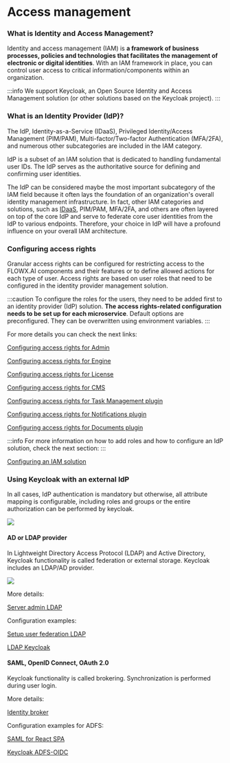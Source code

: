 # Access management

### What is Identity and Access Management?

Identity and access management (IAM) is **a framework of business processes, policies and technologies that facilitates the management of electronic or digital identities**. With an IAM framework in place, you can control user access to critical information/components within an organization.

:::info
We support Keycloak, an Open Source Identity and Access Management solution (or other solutions based on the Keycloak project).
:::

### What is an Identity Provider (IdP)?

The IdP, Identity-as-a-Service (IDaaS), Privileged Identity/Access Management (PIM/PAM), Multi-factor/Two-factor Authentication (MFA/2FA), and numerous other subcategories are included in the IAM category.

IdP is a subset of an IAM solution that is dedicated to handling fundamental user IDs. The IdP serves as the authoritative source for defining and confirming user identities.

The IdP can be considered maybe the most important subcategory of the IAM field because it often lays the foundation of an organization's overall identity management infrastructure. In fact, other IAM categories and solutions, such as [IDaaS](https://jumpcloud.com/blog/identity-as-a-service-idaas), PIM/PAM, MFA/2FA, and others are often layered on top of the core IdP and serve to federate core user identities from the IdP to various endpoints. Therefore, your choice in IdP will have a profound influence on your overall IAM architecture.

### Configuring access rights

Granular access rights can be configured for restricting access to the FLOWX.AI components and their features or to define allowed actions for each type of user. Access rights are based on user roles that need to be configured in the identity provider management solution.

:::caution
To configure the roles for the users, they need to be added first to an identity provider (IdP) solution. **The access rights-related configuration needs to be set up for each microservice**. Default options are preconfigured. They can be overwritten using environment variables.
:::

For more details you can check the next links:

[Configuring access rights for Admin](../../flowx-designer/designer-setup-guide/designer-setup-guide.md)

[Configuring access rights for Engine](../flowx-engine-setup-guide/configuring-access-rights-for-engine.md)

[Configuring access rights for License](../license-engine-setup-guide/configuring-access-rights-for-license.md)

[Configuring access rights for CMS](../cms-setup-guide/configuring-access-rights-for-cms.md)

[Configuring access rights for Task Management plugin](../../platform-deep-dive/plugins/plugins-setup-guide/task-management-plugin-setup/configuring-access-rights-for-task-management.md)

[Configuring access rights for Notifications plugin](../../platform-deep-dive/plugins/plugins-setup-guide/notifications-plugin-setup/configuring-access-rights-for-notifications.md)

[Configuring access rights for Documents plugin](../../platform-deep-dive/plugins/plugins-setup-guide/documents-plugin-setup/configuring-access-rights-for-documents.md)

:::info
For more information on how to add roles and how to configure an IdP solution, check the next section:
:::

[Configuring an IAM solution](./configuring-an-iam-solution)

### Using Keycloak with an external IdP

In all cases, IdP authentication is mandatory but otherwise, all attribute mapping is configurable, including roles and groups or the entire authorization can be performed by keycloak.

![](https://s3.eu-west-1.amazonaws.com/docx.flowx.ai/platform-deep-dive/LDAP_keycloak.png)

#### AD or LDAP provider

In Lightweight Directory Access Protocol (LDAP) and Active Directory, Keycloak functionality is called federation or external storage. Keycloak includes an LDAP/AD provider.

![](https://s3.eu-west-1.amazonaws.com/docx.flowx.ai/platform-deep-dive/LDAP_federation.png)

More details:

[Server admin LDAP](https://www.keycloak.org/docs/latest/server_admin/#_ldap)

Configuration examples:

[Setup user federation LDAP](https://documentation.abas.cloud/en/abas-keycloak/setup-user-federation-ldap.html)

[LDAP Keycloak](https://blog.please-open.it/ldap-keycloak/)

#### SAML, OpenID Connect, OAuth 2.0

Keycloak functionality is called brokering. Synchronization is performed during user login.

More details:

[Identity broker](https://www.keycloak.org/docs/latest/server_admin/#_identity_broker_first_login)

Configuration examples for ADFS:

[SAML for React SPA](https://blog.samlsecurity.com/post/saml-for-react-spa/)

[Keycloak ADFS-OIDC](https://www.michaelboeynaems.com/keycloak-ADFS-OIDC.html)